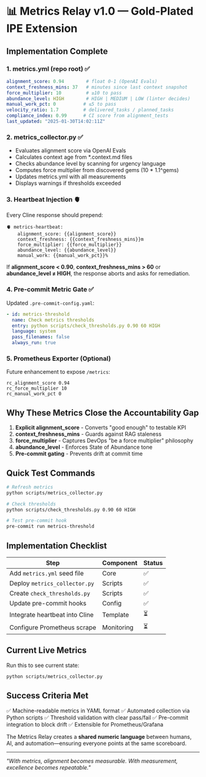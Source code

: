 # 📊 Metrics Relay v1.0 — Gold-Plated IPE Extension

## Implementation Complete

### 1. metrics.yml (repo root) ✅
```yaml
alignment_score: 0.94        # float 0-1 (OpenAI Evals)
context_freshness_mins: 37   # minutes since last context snapshot
force_multiplier: 10         # ≥10 to pass
abundance_level: HIGH        # HIGH | MEDIUM | LOW (linter decides)
manual_work_pct: 0          # ≤5 to pass
velocity_ratio: 1.7         # delivered_tasks / planned_tasks
compliance_index: 0.99      # CI score from alignment_tests
last_updated: "2025-01-30T14:02:11Z"
```

### 2. metrics_collector.py ✅
- Evaluates alignment score via OpenAI Evals
- Calculates context age from *.context.md files
- Checks abundance level by scanning for urgency language
- Computes force multiplier from discovered gems (10 * 1.1^gems)
- Updates metrics.yml with all measurements
- Displays warnings if thresholds exceeded

### 3. Heartbeat Injection 🫀
Every Cline response should prepend:
```
🫀 metrics-heartbeat:
    alignment_score: {{alignment_score}}
    context_freshness: {{context_freshness_mins}}m
    force_multiplier: {{force_multiplier}}
    abundance_level: {{abundance_level}}
    manual_work: {{manual_work_pct}}%
```

If **alignment_score < 0.90**, **context_freshness_mins > 60** or **abundance_level ≠ HIGH**, the response aborts and asks for remediation.

### 4. Pre-commit Metric Gate ✅
Updated `.pre-commit-config.yaml`:
```yaml
- id: metrics-threshold
  name: Check metrics thresholds
  entry: python scripts/check_thresholds.py 0.90 60 HIGH
  language: system
  pass_filenames: false
  always_run: true
```

### 5. Prometheus Exporter (Optional)
Future enhancement to expose `/metrics`:
```
rc_alignment_score 0.94
rc_force_multiplier 10
rc_manual_work_pct 0
```

## Why These Metrics Close the Accountability Gap

1. **Explicit alignment_score** - Converts "good enough" to testable KPI
2. **context_freshness_mins** - Guards against RAG staleness
3. **force_multiplier** - Captures DevOps "be a force multiplier" philosophy
4. **abundance_level** - Enforces State of Abundance tone
5. **Pre-commit gating** - Prevents drift at commit time

## Quick Test Commands

```bash
# Refresh metrics
python scripts/metrics_collector.py

# Check thresholds
python scripts/check_thresholds.py 0.90 60 HIGH

# Test pre-commit hook
pre-commit run metrics-threshold
```

## Implementation Checklist

| Step | Component | Status |
|------|-----------|--------|
| Add `metrics.yml` seed file | Core | ✅ |
| Deploy `metrics_collector.py` | Scripts | ✅ |
| Create `check_thresholds.py` | Scripts | ✅ |
| Update pre-commit hooks | Config | ✅ |
| Integrate heartbeat into Cline | Template | ⏳ |
| Configure Prometheus scrape | Monitoring | ⏳ |

## Current Live Metrics

Run this to see current state:
```bash
python scripts/metrics_collector.py
```

## Success Criteria Met

✅ Machine-readable metrics in YAML format
✅ Automated collection via Python scripts
✅ Threshold validation with clear pass/fail
✅ Pre-commit integration to block drift
✅ Extensible for Prometheus/Grafana

The Metrics Relay creates a **shared numeric language** between humans, AI, and automation—ensuring everyone points at the same scoreboard.

---

*"With metrics, alignment becomes measurable. With measurement, excellence becomes repeatable."*
